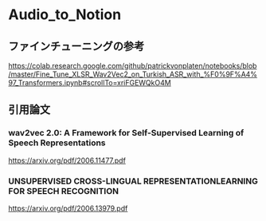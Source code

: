 # Audio_to_Notion
## ファインチューニングの参考
https://colab.research.google.com/github/patrickvonplaten/notebooks/blob/master/Fine_Tune_XLSR_Wav2Vec2_on_Turkish_ASR_with_%F0%9F%A4%97_Transformers.ipynb#scrollTo=xriFGEWQkO4M
## 引用論文
### wav2vec 2.0: A Framework for Self-Supervised Learning of Speech Representations
https://arxiv.org/pdf/2006.11477.pdf
### UNSUPERVISED CROSS-LINGUAL REPRESENTATIONLEARNING FOR SPEECH RECOGNITION
https://arxiv.org/pdf/2006.13979.pdf

